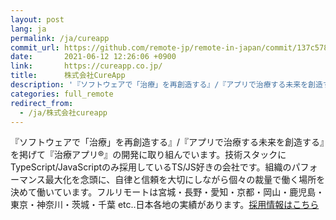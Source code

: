 ```yaml
---
layout: post
lang: ja
permalink: /ja/cureapp
commit_url: https://github.com/remote-jp/remote-in-japan/commit/137c578acdf04d240015e580aecc6ed25d93a1ff
date:       2021-06-12 12:26:06 +0900
link:       https://cureapp.co.jp/
title:      株式会社CureApp
description: '『ソフトウェアで「治療」を再創造する』/『アプリで治療する未来を創造する』を掲げて『治療アプリ®︎』の開発に取り組んでいます。技術スタックにTypeScript/JavaScriptのみ採用しているTS/JS好きの会社です。組織のパフォーマンス最大化を念頭に、自律と信頼を大切にしながら個々の裁量で働く場所を決めて働いています。フルリモートは宮城・長野・愛知・京都・岡山・鹿児島・東京・神奈川・茨城・千葉 etc..日本各地の実績があります。採用情報はこちら'
categories: full_remote
redirect_from:
  - /ja/株式会社cureapp
---
```


<p>『ソフトウェアで「治療」を再創造する』/『アプリで治療する未来を創造する』を掲げて『治療アプリ®︎』の開発に取り組んでいます。技術スタックにTypeScript/JavaScriptのみ採用しているTS/JS好きの会社です。組織のパフォーマンス最大化を念頭に、自律と信頼を大切にしながら個々の裁量で働く場所を決めて働いています。フルリモートは宮城・長野・愛知・京都・岡山・鹿児島・東京・神奈川・茨城・千葉 etc..日本各地の実績があります。<a href="https://cureapp.co.jp/recruit.html">採用情報はこちら</a></p>
